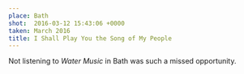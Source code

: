 ```yaml
---
place: Bath
shot:  2016-03-12 15:43:06 +0000
taken: March 2016
title: I Shall Play You the Song of My People
---
```


Not listening to _Water Music_ in Bath was such a missed opportunity.
